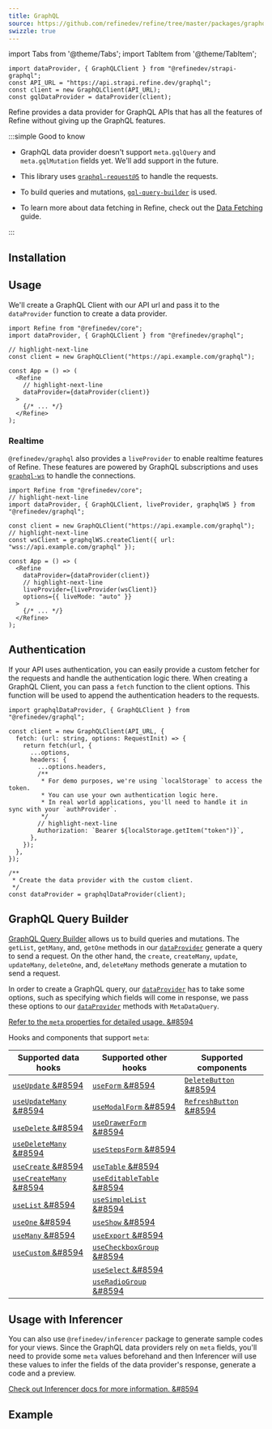 ```yaml
---
title: GraphQL
source: https://github.com/refinedev/refine/tree/master/packages/graphql
swizzle: true
---
```


import Tabs from '@theme/Tabs';
import TabItem from '@theme/TabItem';

```tsx live shared
import dataProvider, { GraphQLClient } from "@refinedev/strapi-graphql";
const API_URL = "https://api.strapi.refine.dev/graphql";
const client = new GraphQLClient(API_URL);
const gqlDataProvider = dataProvider(client);
```

Refine provides a data provider for GraphQL APIs that has all the features of Refine without giving up the GraphQL features.

:::simple Good to know

- GraphQL data provider doesn't support `meta.gqlQuery` and `meta.gqlMutation` fields yet. We'll add support in the future.

- This library uses [`graphql-request@5`](https://github.com/jasonkuhrt/graphql-request) to handle the requests.
- To build queries and mutations, [`gql-query-builder`](https://github.com/atulmy/gql-query-builder) is used.
- To learn more about data fetching in Refine, check out the [Data Fetching](/docs/guides-concepts/data-fetching) guide.

:::

## Installation

<InstallPackagesCommand args="@refinedev/graphql"/>

## Usage

We'll create a GraphQL Client with our API url and pass it to the `dataProvider` function to create a data provider.

```tsx title="app.tsx"
import Refine from "@refinedev/core";
import dataProvider, { GraphQLClient } from "@refinedev/graphql";

// highlight-next-line
const client = new GraphQLClient("https://api.example.com/graphql");

const App = () => (
  <Refine
    // highlight-next-line
    dataProvider={dataProvider(client)}
  >
    {/* ... */}
  </Refine>
);
```

### Realtime

`@refinedev/graphql` also provides a `liveProvider` to enable realtime features of Refine. These features are powered by GraphQL subscriptions and uses [`graphql-ws`](https://the-guild.dev/graphql/ws) to handle the connections.

```tsx title="app.tsx"
import Refine from "@refinedev/core";
// highlight-next-line
import dataProvider, { GraphQLClient, liveProvider, graphqlWS } from "@refinedev/graphql";

const client = new GraphQLClient("https://api.example.com/graphql");
// highlight-next-line
const wsClient = graphqlWS.createClient({ url: "wss://api.example.com/graphql" });

const App = () => (
  <Refine
    dataProvider={dataProvider(client)}
    // highlight-next-line
    liveProvider={liveProvider(wsClient)}
    options={{ liveMode: "auto" }}
  >
    {/* ... */}
  </Refine>
);
```

## Authentication

If your API uses authentication, you can easily provide a custom fetcher for the requests and handle the authentication logic there. When creating a GraphQL Client, you can pass a `fetch` function to the client options. This function will be used to append the authentication headers to the requests.

```tsx title="data-provider.tsx"
import graphqlDataProvider, { GraphQLClient } from "@refinedev/graphql";

const client = new GraphQLClient(API_URL, {
  fetch: (url: string, options: RequestInit) => {
    return fetch(url, {
      ...options,
      headers: {
        ...options.headers,
        /**
         * For demo purposes, we're using `localStorage` to access the token.
         * You can use your own authentication logic here.
         * In real world applications, you'll need to handle it in sync with your `authProvider`.
         */
        // highlight-next-line
        Authorization: `Bearer ${localStorage.getItem("token")}`,
      },
    });
  },
});

/**
 * Create the data provider with the custom client.
 */
const dataProvider = graphqlDataProvider(client);
```

## GraphQL Query Builder

[GraphQL Query Builder](https://github.com/atulmy/gql-query-builder) allows us to build queries and mutations. The `getList`, `getMany`, and, `getOne` methods in our [`dataProvider`][data-provider] generate a query to send a request. On the other hand, the `create`, `createMany`, `update`, `updateMany`, `deleteOne`, and, `deleteMany` methods generate a mutation to send a request.

In order to create a GraphQL query, our [`dataProvider`][data-provider] has to take some options, such as specifying which fields will come in response, we pass these options to our [`dataProvider`][data-provider] methods with `MetaDataQuery`.

[Refer to the `meta` properties for detailed usage. &#8594](https://github.com/atulmy/gql-query-builder#options)

Hooks and components that support `meta`:

| Supported data hooks                                  | Supported other hooks                                                                  | Supported components                                                                         |
| ----------------------------------------------------- | -------------------------------------------------------------------------------------- | -------------------------------------------------------------------------------------------- |
| [`useUpdate` &#8594](/docs/data/hooks/use-update)     | [`useForm` &#8594](/docs/data/hooks/use-form)                                          | [`DeleteButton` &#8594](/docs/ui-integrations/ant-design/components/buttons/delete-button)   |
| [`useUpdateMany` &#8594](/docs/data/hooks/use-update) | [`useModalForm` &#8594](/docs/ui-integrations/ant-design/hooks/use-modal-form)         | [`RefreshButton` &#8594](/docs/ui-integrations/ant-design/components/buttons/refresh-button) |
| [`useDelete` &#8594](/docs/data/hooks/use-delete)     | [`useDrawerForm` &#8594](/docs/ui-integrations/ant-design/hooks/use-drawer-form)       |                                                                                              |
| [`useDeleteMany` &#8594](/docs/data/hooks/use-delete) | [`useStepsForm` &#8594](/docs/ui-integrations/ant-design/hooks/use-steps-form)         |                                                                                              |
| [`useCreate` &#8594](/docs/data/hooks/use-create)     | [`useTable` &#8594](/docs/data/hooks/use-table)                                        |                                                                                              |
| [`useCreateMany` &#8594](/docs/data/hooks/use-create) | [`useEditableTable` &#8594](/docs/ui-integrations/ant-design/hooks/use-editable-table) |                                                                                              |
| [`useList` &#8594](/docs/data/hooks/use-list)         | [`useSimpleList` &#8594](/docs/ui-integrations/ant-design/hooks/use-simple-list)       |                                                                                              |
| [`useOne` &#8594](/docs/data/hooks/use-one)           | [`useShow` &#8594](/docs/data/hooks/use-show)                                          |                                                                                              |
| [`useMany` &#8594](/docs/data/hooks/use-many)         | [`useExport` &#8594](/docs/core/hooks/utilities/use-export)                            |                                                                                              |
| [`useCustom` &#8594](/docs/data/hooks/use-custom)     | [`useCheckboxGroup` &#8594](/docs/ui-integrations/ant-design/hooks/use-checkbox-group) |                                                                                              |
|                                                       | [`useSelect` &#8594](/docs/data/hooks/use-select)                                      |                                                                                              |
|                                                       | [`useRadioGroup` &#8594](/docs/ui-integrations/ant-design/hooks/use-radio-group)       |                                                                                              |

## Usage with Inferencer

You can also use `@refinedev/inferencer` package to generate sample codes for your views. Since the GraphQL data providers rely on `meta` fields, you'll need to provide some `meta` values beforehand and then Inferencer will use these values to infer the fields of the data provider's response, generate a code and a preview.

[Check out Inferencer docs for more information. &#8594](/docs/packages/list-of-packages#usage-with-graphql-backends-and-meta-values)

## Example

<CodeSandboxExample path="data-provider-strapi-graphql" />

[data-provider]: /docs/data/data-provider
